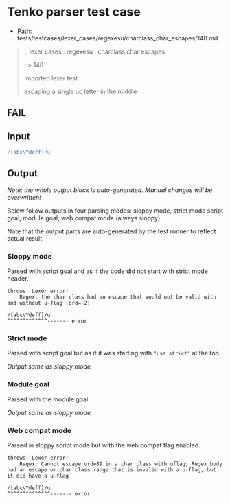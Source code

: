 # Tenko parser test case

- Path: tests/testcases/lexer_cases/regexesu/charclass_char_escapes/148.md

> :: lexer cases : regexesu : charclass char escapes
>
> ::> 148
>
> Imported lexer test
>
> escaping a single uc letter in the middle

## FAIL

## Input

`````js
/[abc\Ydeff]/u
`````

## Output

_Note: the whole output block is auto-generated. Manual changes will be overwritten!_

Below follow outputs in four parsing modes: sloppy mode, strict mode script goal, module goal, web compat mode (always sloppy).

Note that the output parts are auto-generated by the test runner to reflect actual result.

### Sloppy mode

Parsed with script goal and as if the code did not start with strict mode header.

`````
throws: Lexer error!
    Regex: the char class had an escape that would not be valid with and without u-flag (ord=-2)

/[abc\Ydeff]/u
^^^^^^^^^^^^^------- error
`````

### Strict mode

Parsed with script goal but as if it was starting with `"use strict"` at the top.

_Output same as sloppy mode._

### Module goal

Parsed with the module goal.

_Output same as sloppy mode._

### Web compat mode

Parsed in sloppy script mode but with the web compat flag enabled.

`````
throws: Lexer error!
    Regex: Cannot escape ord=89 in a char class with uflag; Regex body had an escape or char class range that is invalid with a u-flag, but it did have a u-flag

/[abc\Ydeff]/u
^^^^^^^^^^^^^^------- error
`````

